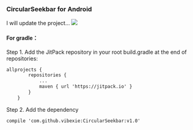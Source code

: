 ### CircularSeekbar for Android

I will update the project... 
![](http://qiniu.vibexie.com/github/circularseekbar_p1.gif)

#### For gradle：
Step 1. Add the JitPack repository in your root build.gradle at the end of repositories:
``` xml
allprojects {
		repositories {
			...
			maven { url 'https://jitpack.io' }
		}
	}
```

Step 2. Add the dependency
``` xml
compile 'com.github.vibexie:CircularSeekbar:v1.0'
```
